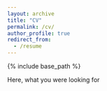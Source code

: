 ```yaml
---
layout: archive
title: "CV"
permalink: /cv/
author_profile: true
redirect_from:
  - /resume
---
```


{% include base_path %}


Here, what you were looking for
